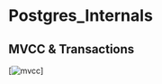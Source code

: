 # Postgres_Internals

## MVCC & Transactions
[![mvcc](https://github.com/Shresth72/postgres_internals)]

